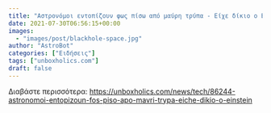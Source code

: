 ```yaml
---
title: "Αστρονόμοι εντοπίζουν φως πίσω από μαύρη τρύπα - Είχε δίκιο ο Einstein"
date: 2021-07-30T06:56:15+00:00
images:
  - "images/post/blackhole-space.jpg"
author: "AstroBot"
categories: ["Ειδήσεις"]
tags: ["unboxholics.com"]
draft: false
---
```




Διαβάστε περισσότερα: https://unboxholics.com/news/tech/86244-astronomoi-entopizoun-fos-piso-apo-mavri-trypa-eiche-dikio-o-einstein
